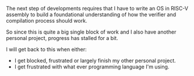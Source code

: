The next step of developments requires that I have to write an OS in RISC-V
assembly to build a foundational understanding of how the verifier and
compilation process should work.

So since this is quite a big single block of work and I also have another
personal project, progress has stalled for a bit.

I will get back to this when either:
- I get blocked, frustrated or largely finish my other personal project.
- I get frustrated with what ever programming language I'm using.